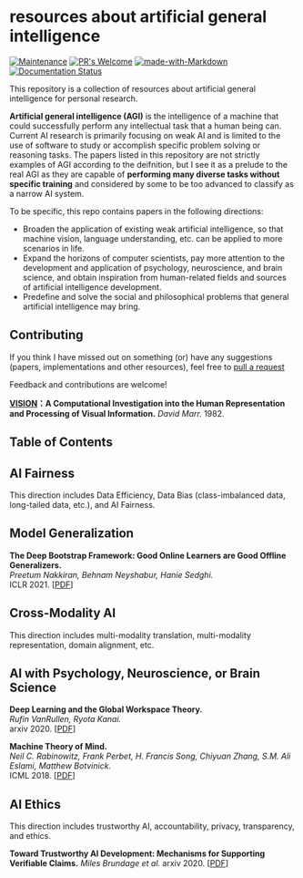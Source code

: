 # resources about artificial general intelligence
[![Maintenance](https://img.shields.io/badge/Maintained%3F-yes-blue.svg)](https://GitHub.com/Naereen/StrapDown.js/graphs/commit-activity)
[![PR's Welcome](https://img.shields.io/badge/PRs-welcome-blue.svg?style=flat)](http://makeapullrequest.com) 
[![made-with-Markdown](https://img.shields.io/badge/Made%20with-Markdown-1f425f.svg)](http://commonmark.org)
[![Documentation Status](https://readthedocs.org/projects/ansicolortags/badge/?version=latest)](http://ansicolortags.readthedocs.io/?badge=latest)

This repository is a collection of resources about artificial general intelligence for personal research. 

**Artificial general intelligence (AGI)** is the intelligence of a machine that could successfully perform any intellectual task that a human being can. Current AI research is primarily focusing on weak AI and is limited to the use of software to study or accomplish specific problem solving or reasoning tasks. 
The papers listed in this repository are not strictly examples of AGI according to the deifnition, but I see it as a prelude to the real AGI as they are capable of **performing many diverse tasks without specific training** and considered by some to be too advanced to classify as a narrow AI system.

To be specific, this repo contains papers in the following directions:

- Broaden the application of existing weak artificial intelligence, so that machine vision, language understanding, etc. can be applied to more scenarios in life.
- Expand the horizons of computer scientists, pay more attention to the development and application of psychology, neuroscience, and brain science, and obtain inspiration from human-related fields and sources of artificial intelligence development.
- Predefine and solve the social and philosophical problems that general artificial intelligence may bring.

## Contributing

If you think I have missed out on something (or) have any suggestions (papers, implementations and other resources), feel free to [pull a request](https://github.com/xiaweihao/awesome-image-translation/pulls)

Feedback and contributions are welcome!

**[VISION](http://s-f-walker.org.uk/pubsebooks/epubs/Marr]_Vision_A_Computational_Investigation.pdf)：A Computational Investigation into the Human Representation and Processing of Visual Information.** *David Marr.* 1982.


## Table of Contents

## AI Fairness

This direction includes Data Efficiency, Data Bias (class-imbalanced data, long-tailed data, etc.), and AI Fairness.

## Model Generalization

**The Deep Bootstrap Framework: Good Online Learners are Good Offline Generalizers.**<br>
*Preetum Nakkiran, Behnam Neyshabur, Hanie Sedghi.*<br>
ICLR 2021. [[PDF](https://arxiv.org/abs/2010.08127)]

## Cross-Modality AI

This direction includes multi-modality translation, multi-modality representation, domain alignment, etc.

## AI with Psychology, Neuroscience, or Brain Science

**Deep Learning and the Global Workspace Theory.**<br>
*Rufin VanRullen, Ryota Kanai.*<br>
arxiv 2020. [[PDF](https://arxiv.org/abs/2012.10390)]

**Machine Theory of Mind.**<br>
*Neil C. Rabinowitz, Frank Perbet, H. Francis Song, Chiyuan Zhang, S.M. Ali Eslami, Matthew Botvinick.*<br>
ICML 2018. [[PDF](https://arxiv.org/abs/1802.07740)]

## AI Ethics

This direction includes trustworthy AI, accountability, privacy, transparency, and ethics.

**Toward Trustworthy AI Development: Mechanisms for Supporting Verifiable Claims.**
*Miles Brundage et al.*
arxiv 2020. [[PDF](https://arxiv.org/abs/2004.07213)]
